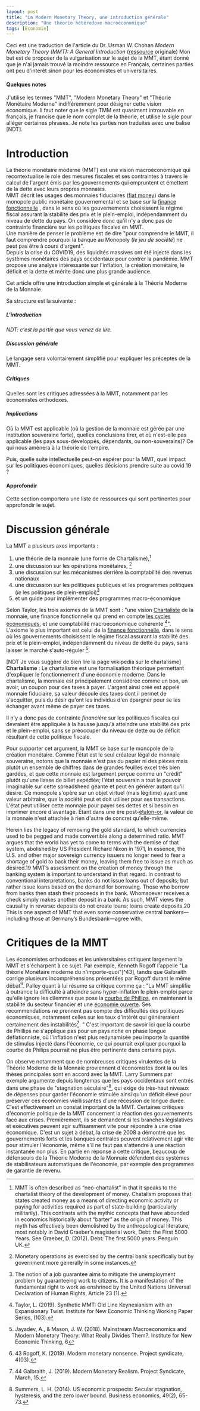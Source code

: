 ```yaml
---
layout: post
title: "La Modern Monetary Theory, une introduction générale"
description: "Une théorie hétérodoxe macroéconomique"
tags: [Economie]
---
```


Ceci est une traduction de l'article du Dr. Usman W. Chohan *Modern Monetary Theory (MMT): A General Introduction* ([ressource](/sources/Modern%20Monetary%20Theory%20-%20A%20general%20Introduction.pdf) originale)
Mon but est de proposer de la vulgarisation sur le sujet de la MMT, étant donné que je n'ai jamais
trouvé la moindre ressource en Français, certaines parties ont peu d'intérêt sinon pour les économistes et universitaires.

#### Quelques notes
J'utilise les termes "MMT", "Modern Monetary Theory" et "Théorie Monétaire Moderne" indifféremment pour désigner cette vision économique. Il faut
noter que le sigle TMM est quasiment introuvable en français, je francise que le nom complet de la théorie, et utilise 
le sigle pour alléger certaines phrases. 
Je note les parties non traduites avec une balise [NDT].


# Introduction

La théorie monétaire moderne (MMT) est une vision macroéconomique qui recontextualise le role des mesures
fiscales et ses contraintes à travers le calcul de l'argent émis par les gouvernements qui empruntent et émettent
de la dette avec leurs propres monnaies.       
MMT décrit les usages des monnaies fiduciaires ([fiat money](https://fr.wikipedia.org/wiki/Monnaie_fiduciaire))
dans le monopole public monétaire gouvernemental et se base sur la [finance fonctionnelle](https://fr.wikipedia.org/wiki/Finance_fonctionnelle)
, dans le sens où les gouvernements choisissent le régime fiscal assurant la stabilité des prix et le
plein-emploi, indépendamment du niveau de dette du pays. On considère donc qu'il n'y a donc pas de contrainte
financière sur les politiques fiscales en MMT.    
Une manière de penser le problème est de dire "pour comprendre le MMT, il faut comprendre pourquoi la banque
au Monopoly (*le jeu de société*) ne peut pas être à cours d'argent".      
Depuis la crise du COVID19, des liquidités massives ont été injecté dans les systèmes monétaires des pays occidentaux
pour contrer la pandémie. MMT propose une analyse intéressante sur l'inflation, la création monétaire,
le déficit et la dette et mérite donc une plus grande audience.

Cet article offre une introduction simple et générale à la Théorie Moderne de la Monnaie.       

Sa structure est la suivante :

##### L'introduction

_NDT: c'est la partie que vous venez de lire._

##### Discussion générale  
Le langage sera volontairement simplifié pour expliquer les préceptes de la MMT.

##### Critiques
Quelles sont les critiques adressées à la MMT, notamment par les économistes orthodoxes.

##### Implications
Où la MMT est applicable (où la gestion de la monnaie est gérée par une institution souveraine forte), quelles
conclusions tirer, et où n'est-elle pas applicable (les pays sous-développés, dépendants, ou non-souverains)?
Ce qui nous amènera à la théorie de l'empire.

Puis, quelle suite intellectuelle peut-on espérer pour la MMT, quel impact sur les politiques économiques, 
quelles décisions prendre suite au covid 19 ?


#### Approfondir 
Cette section comportera une liste de ressources qui sont pertinentes pour approfondir le sujet.

# Discussion générale

La MMT a plusieurs axes importants : 
1. une théorie de la monnaie (une forme de Chartalisme),[^1]
2. une discussion sur les opérations monétaires, [^2] 
3. une discussion sur les mécanismes derrière la comptabilité des revenus nationaux
4. une discussion sur les politiques publiques et les programmes politiques (_ie_ les politiques de plein-emploi)[^3]
5. et un guide pour implémenter des programmes macro-économique 

Selon Taylor, les trois axiomes de la MMT sont : "une vision [Chartaliste](https://fr.wikipedia.org/wiki/Chartalisme) de la monnaie, une finance fonctionnelle qui prend en
compte [les cycles économiques](https://fr.wikipedia.org/wiki/Cycle_%C3%A9conomique), et une comptabilité macroéconomique
cohérente [^4]". L'axiome le plus important est celui de la [finance fonctionnelle](https://fr.wikipedia.org/wiki/Finance_fonctionnelle), dans le sens où les
gouvernements choisissent le régime fiscal assurant la stabilité des prix et le plein-emploi, indépendamment 
du niveau de dette du pays, sans laisser le marché s'auto-réguler [^5].

[NDT Je vous suggère de bien lire la page wikipedia sur le chartalisme]            
**Chartalisme** : Le chartalisme est une formalisation théorique permettant d'expliquer le fonctionnement d'une économie
moderne. Dans le chartalisme, la monnaie est principalement considérée comme un bon, un avoir, un coupon pour des taxes à payer.
L'argent ainsi créé est appelé monnaie fiduciaire, sa valeur découle des taxes dont il permet de s'acquitter, puis
du désir qu'ont les individus d'en épargner pour se les échanger avant même de payer ces taxes.

Il n'y a donc pas de contrainte _financière_ sur les politiques fiscales qui devraient être appliquée à la hausse
jusqu'à atteindre une stabilité des prix et le plein-emploi, sans se préoccuper du niveau de dette ou de déficit 
résultant de cette politique fiscale.

Pour supporter cet argument, la MMT se base sur le monopole de la création monétaire. Comme l'état est le seul
créateur légal de monnaie souveraine, notons que la monnaie n'est pas du papier ni des pièces mais 
plutôt un ensemble de chiffres dans de grandes feuilles excel très bien gardées, et que cette monnaie est 
largement perçue comme un "crédit" plutôt qu'une liasse de billet expédiée; l'état souverain a tout le pouvoir
imaginable sur cette spreadsheed géante et peut en générer autant qu'il désire. Ce monopole s'opère sur un objet 
virtuel (mais légitime) ayant une valeur arbitraire, que la société peut et doit utiliser pour ses transactions.
L'état peut utiliser cette monnaie pour payer ses dettes et si besoin en imprimer encore d'avantage. Étant dans
une ère post-[étalon-or](https://fr.wikipedia.org/wiki/%C3%89talon-or), la valeur de la monnaie n'est attachée à
rien d'autre de concret qu'elle-même.



Herein lies the legacy of removing the gold standard, to which currencies used to be pegged and made convertible along 
a determined ratio. MMT argues that the world has yet to come to terms with the demise of that system, abolished by US
President Richard Nixon in 1971, In essence, the U.S. and other major sovereign currency issuers no longer need to fear
a shortage of gold to back their money, leaving them free to issue as much as desired.19 MMT’s assessment on the 
creation of money through the banking system is important to understand in that regard. In contrast to conventional
interpretations, banks do not issue loans out of deposits; but rather issue loans based on the demand for borrowing. 
Those who borrow from banks then stash their proceeds in the bank. Whomsoever receives a check simply makes another 
deposit in a bank. As such, MMT views the causality in reverse: deposits do not create loans; loans create deposits.20 
This is one aspect of MMT that even some conservative central bankers—including those at Germany’s Bundesbank—agree with.  




# Critiques de la MMT

Les économistes orthodoxes et les universitaires critiquent largement la MMT et s'écharpent
à ce sujet.
Par exemple, Kenneth Rogoff l'appelle "La théorie Monétaire moderne du 
n'importe-quoi"[^43], tandis que Galbraith corrige plusieurs incompréhensions présentées 
par Rogoff durant le même débat[^44]. Palley quant à lui résume sa critique comme ça :
"La MMT simplifie à outrance la difficulté à atteindre sans hyper-inflation le plein-emploi
 parce qu'elle ignore les dilemmes que pose la [courbe de Phillips](https://fr.wikipedia.org/wiki/Courbe_de_Phillips), en maintenant
la stabilité du secteur financier et une [économie ouverte](https://fr.wikipedia.org/wiki/%C3%89conomie_ouverte).
Ses recommendations ne prennent pas compte des difficultés des politiques économiques, notamment celles sur les taux d'intérêt
qui généreraient certainement des instabilités[^45].
" C'est important de savoir ici que la courbe de Phillips ne s'applique pas pour un pays riche en phase longue 
déflationniste, où l'inflation n'est plus redynamisée peu importe la quantité de stimulus injecté dans
l'économie, ce qui pourrait expliquer pourquoi la courbe de Philips pourrait ne plus être pertinente dans certains pays.

On observe notamment que de nombreuses critiques virulentes de la Théorie Moderne de la Monnaie proviennent d'économistes dont
la ou les thèses principales sont en accord avec la MMT. Larry Summers par exemple argumente depuis longtemps que les pays occidentaux 
sont entrés dans une phase de "stagnation séculaire"[^48], qui exige de très-haut niveaux de dépenses pour garder 
l'économie stimulée ainsi qu'un déficit élevé pour préserver ces économies vieillissantes d'une récession de longue durée. 
C'est effectivement un constat important de la MMT. Certaines critiques d'économie politique de la MMT concernent la réaction
des gouvernements face aux crises. Premièrement, ils se demandent si les branches législatives et exécutives peuvent agir
suffisamment vite pour répondre à une crise économique. C'est un sujet à débat, la crise de 2008 a démontré que les gouvernements
forts et les banques centrales peuvent relativement agir vite pour stimuler l'économie, même s'il ne faut pas s'attendre
à une réaction instantanée non plus. En partie en réponse à cette critique, beaucoup de défenseurs de la Théorie Moderne de
la Monnaie défendent des systèmes de stabilisateurs automatiques de l'économie, par exemple 
des programmes de garantie de revenu.



[^1]: MMT is often described as “neo-chartalist” in that it speaks to the chartalist theory of the development of money. Chatalism proposes that states created money as a means of directing economic activity or paying for activities required as part of state-building (particularly militarily). This contrasts with the mythic concepts that have abounded in economics historically about “barter” as the origin of money. This myth has effectively been demolished by the anthropological literature, most notably in David Graeber’s magisterial work, Debt: the First 5000 Years. See Graeber, D. (2012). Debt: The first 5000 years. Penguin UK.
[^2]: Monetary operations as exercised by the central bank specifically but by government more generally in some instances.
[^3]: The notion of a job guarantee aims to mitigate the unemployment problem by guaranteeing work to citizens. It is a manifestation of the fundamental right to work as enshrined by the United Nations Universal Declaration of Human Rights, Article 23 (1).
[^4]: Taylor, L. (2019). Synthetic MMT: Old Line Keynesianism with an Expansionary Twist. Institute for New Economic Thinking Working Paper Series, (103).
[^5]: Jayadev, A., & Mason, J. W. (2018). Mainstream Macroeconomics and Modern Monetary Theory: What Really Divides Them?. Institute for New Economic Thinking, 6


[^44]: 43 Rogoff, K. (2019). Modern monetary nonsense. Project syndicate, 4(03).
[^45]: 44 Galbraith, J. (2019). Modern Monetary Realism. Project Syndicate, March, 15.
[^47]: The Economist .(2017). The Phillips curve may be broken for good. November 1.
[^48]: Summers, L. H. (2014). US economic prospects: Secular stagnation, hysteresis, and the zero lower bound. Business economics, 49(2), 65-73.